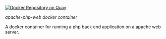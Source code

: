 [![Docker Repository on Quay](https://quay.io/repository/evryfs/apache-php-web/status "Docker Repository on Quay")](https://quay.io/repository/evryfs/apache-php-web)

*apache-php-web docker container*

A docker container for running a php back end application on a apache web server.
